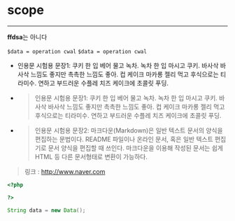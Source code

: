 # scope
---
**ffdsa**는 아니다

`$data = operation cwal`
`$data = operation cwal`


* 인용문 시험용 문장1:
쿠키 한 입 베어 물고 녹차. 녹차 한 입 마시고 쿠키. 바사삭 바사삭 느낌도 좋지만 촉촉한 느낌도 좋아. 컵 케이크 마카롱 젤리 먹고 후식으로는 티라미수. 연하고 부드러운 수플레 치즈 케이크에 초콜릿 푸딩.


* >인용문 시험용 문장1:
쿠키 한 입 베어 물고 녹차. 녹차 한 입 마시고 쿠키. 바사삭 바사삭 느낌도 좋지만 촉촉한 느낌도 좋아. 컵 케이크 마카롱 젤리 먹고 후식으로는 티라미수. 연하고 부드러운 수플레 치즈 케이크에 초콜릿 푸딩.
* > 인용문 시험용 문장2:
마크다운(Markdown)은 일반 텍스트 문서의 양식을 편집하는 문법이다. README 파일이나 온라인 문서, 혹은 일반 텍스트 편집기로 문서 양식을 편집할 때 쓰인다. 마크다운을 이용해 작성된 문서는 쉽게 HTML 등 다른 문서형태로 변환이 가능하다.

> 링크 : <http://www.naver.com>

```php
<?php

?>
```

~~~java
String data = new Data();
~~~
